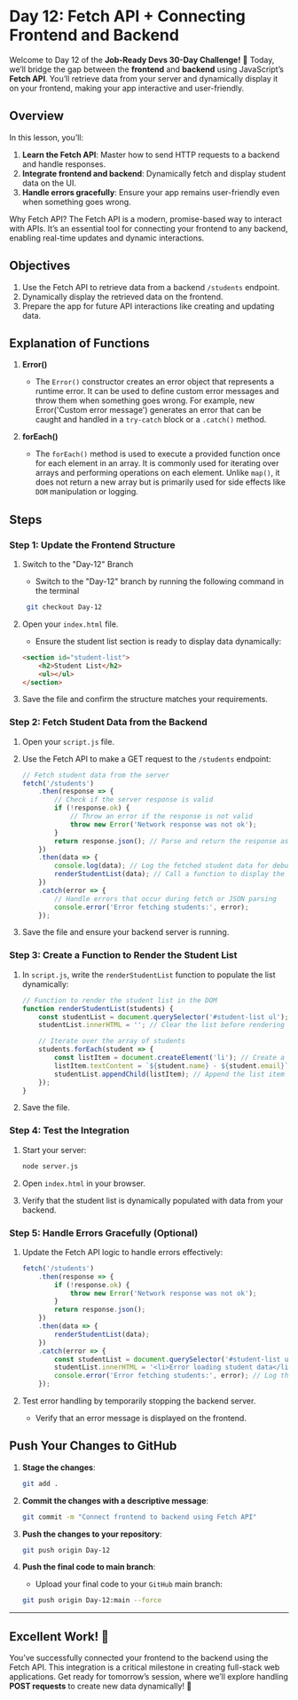 # Day 12: Fetch API + Connecting Frontend and Backend

Welcome to Day 12 of the **Job-Ready Devs 30-Day Challenge!** 🎉 Today, we’ll bridge the gap between the **frontend** and **backend** using JavaScript’s **Fetch API**. You’ll retrieve data from your server and dynamically display it on your frontend, making your app interactive and user-friendly.

## Overview
In this lesson, you’ll:

1. **Learn the Fetch API**: Master how to send HTTP requests to a backend and handle responses.
2. **Integrate frontend and backend**: Dynamically fetch and display student data on the UI.
3. **Handle errors gracefully**: Ensure your app remains user-friendly even when something goes wrong.  

Why Fetch API?
The Fetch API is a modern, promise-based way to interact with APIs. It’s an essential tool for connecting your frontend to any backend, enabling real-time updates and dynamic interactions.


## Objectives
1. Use the Fetch API to retrieve data from a backend `/students` endpoint.
2. Dynamically display the retrieved data on the frontend.
3. Prepare the app for future API interactions like creating and updating data.

## Explanation of Functions
1. **Error()**
    - The `Error()` constructor creates an error object that represents a runtime error. It can be used to define custom error messages and throw them when something goes wrong. For example, new Error('Custom error message') generates an error that can be caught and handled in a `try-catch` block or a `.catch()` method.

2. **forEach()**
    - The `forEach()` method is used to execute a provided function once for each element in an array. It is commonly used for iterating over arrays and performing operations on each element. Unlike `map()`, it does not return a new array but is primarily used for side effects like `DOM` manipulation or logging.


## Steps
### Step 1: Update the Frontend Structure
1. Switch to the "Day-12" Branch
    - Switch to the "Day-12" branch by running the following command in the terminal
    ```bash
     git checkout Day-12
    ```

2. Open your `index.html` file.
    - Ensure the student list section is ready to display data dynamically:

    ```html
    <section id="student-list">
        <h2>Student List</h2>
        <ul></ul>
    </section>
    ```

3. Save the file and confirm the structure matches your requirements.


### Step 2: Fetch Student Data from the Backend
1. Open your `script.js` file.
2. Use the Fetch API to make a GET request to the `/students` endpoint:
    ```javascript
    // Fetch student data from the server
    fetch('/students')
        .then(response => {
            // Check if the server response is valid
            if (!response.ok) {
                // Throw an error if the response is not valid
                throw new Error('Network response was not ok');
            }
            return response.json(); // Parse and return the response as JSON
        })
        .then(data => {
            console.log(data); // Log the fetched student data for debugging
            renderStudentList(data); // Call a function to display the data
        })
        .catch(error => {
            // Handle errors that occur during fetch or JSON parsing
            console.error('Error fetching students:', error);
        });
    ```

3. Save the file and ensure your backend server is running.

### Step 3: Create a Function to Render the Student List
1. In `script.js`, write the `renderStudentList` function to populate the list dynamically:
    ```javascript
    // Function to render the student list in the DOM
    function renderStudentList(students) {
        const studentList = document.querySelector('#student-list ul'); // Select the student list container
        studentList.innerHTML = ''; // Clear the list before rendering

        // Iterate over the array of students
        students.forEach(student => {
            const listItem = document.createElement('li'); // Create a new list item element
            listItem.textContent = `${student.name} - ${student.email}`; // Set the content to the student's name and email
            studentList.appendChild(listItem); // Append the list item to the student list
        });
    }
    ```

2. Save the file.


### Step 4: Test the Integration
1. Start your server:
    ```bash
    node server.js
    ```

2. Open `index.html` in your browser.
3. Verify that the student list is dynamically populated with data from your backend.


### Step 5: Handle Errors Gracefully (Optional)
1. Update the Fetch API logic to handle errors effectively:
    ```javascript
    fetch('/students')
        .then(response => {
            if (!response.ok) {
                throw new Error('Network response was not ok');
            }
            return response.json();
        })
        .then(data => {
            renderStudentList(data);
        })
        .catch(error => {
            const studentList = document.querySelector('#student-list ul');
            studentList.innerHTML = '<li>Error loading student data</li>'; // Display error message in the UI
            console.error('Error fetching students:', error); // Log the error for debugging
        });
    ```

2. Test error handling by temporarily stopping the backend server.
    - Verify that an error message is displayed on the frontend.


## Push Your Changes to GitHub
1. **Stage the changes**:
    ```bash
    git add .
    ```

2. **Commit the changes with a descriptive message**:
    ```bash
    git commit -m "Connect frontend to backend using Fetch API"
    ```

3. **Push the changes to your repository**:
    ```bash
    git push origin Day-12
    ```

4. **Push the final code to main branch**:
    - Upload your final code to your `GitHub` main branch:
    ```bash
    git push origin Day-12:main --force
    ```

---

## Excellent Work! 🎉
You’ve successfully connected your frontend to the backend using the Fetch API. This integration is a critical milestone in creating full-stack web applications. Get ready for tomorrow’s session, where we’ll explore handling **POST requests** to create new data dynamically! 🚀

